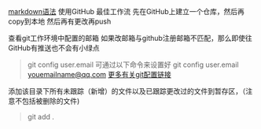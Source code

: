 [markdown语法](https://coding.net/help/doc/project/markdown.html)
使用GitHub 最佳工作流
先在GitHub上建立一个仓库，然后再copy到本地 然后再有更改再push

查看git工作环境中配置的邮箱 如果改邮箱与github注册邮箱不匹配，那么即使往GitHub有推送也不会有小绿点
> git config user.email 
可通过以下命令来设置好 
> git config user.email youemailname@qq.com 
[更多有关git配置链接](https://git-scm.com/book/zh/v1/%E8%B5%B7%E6%AD%A5-%E5%88%9D%E6%AC%A1%E8%BF%90%E8%A1%8C-Git-%E5%89%8D%E7%9A%84%E9%85%8D%E7%BD%AE)

添加该目录下所有未跟踪（新增）的文件以及已跟踪更改过的文件到暂存区，（注意不包括被删除的文件)
> git add .
